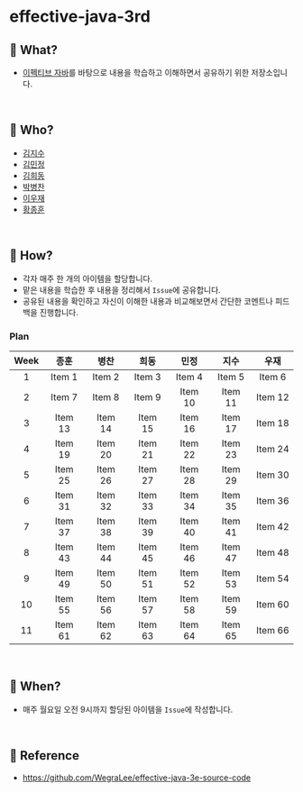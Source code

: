 # effective-java-3rd

## 📕 What?
- [이펙티브 자바](http://www.kyobobook.co.kr/product/detailViewKor.laf?ejkGb=KOR&mallGb=KOR&barcode=9788966262281&orderClick=LEa&Kc=#N)를 바탕으로 내용을 학습하고 이해하면서 공유하기 위한 저장소입니다.

<br>

## 📗 Who?
- [김지수](https://github.com/SooKim1110)
- [김민정](https://github.com/co323co)
- [김희동](https://github.com/ruthetum)
- [박병찬](https://github.com/qkrqudcks7)
- [이우재](https://github.com/kmswlee)
- [황종훈](https://github.com/ybell1028)

<br>

## 📘 How?
- 각자 매주 한 개의 아이템을 할당합니다.
- 맡은 내용을 학습한 후 내용을 정리해서 `Issue`에 공유합니다.
- 공유된 내용을 확인하고 자신이 이해한 내용과 비교해보면서 간단한 코멘트나 피드백을 진행합니다.

### Plan
|Week|종훈|병찬|희동|민정|지수|우재|
|:---:|:---:|:---:|:---:|:---:|:---:|:---:|
|1|Item 1|Item 2|Item 3|Item 4|Item 5|Item 6|
|2|Item 7|Item 8|Item 9|Item 10|Item 11|Item 12|
|3|Item 13|Item 14|Item 15|Item 16|Item 17|Item 18|
|4|Item 19|Item 20|Item 21|Item 22|Item 23|Item 24|
|5|Item 25|Item 26|Item 27|Item 28|Item 29|Item 30|
|6|Item 31|Item 32|Item 33|Item 34|Item 35|Item 36|
|7|Item 37|Item 38|Item 39|Item 40|Item 41|Item 42|
|8|Item 43|Item 44|Item 45|Item 46|Item 47|Item 48|
|9|Item 49|Item 50|Item 51|Item 52|Item 53|Item 54|
|10|Item 55|Item 56|Item 57|Item 58|Item 59|Item 60|
|11|Item 61|Item 62|Item 63|Item 64|Item 65|Item 66|

<br>

## 📙 When?
- 매주 월요일 오전 9시까지 할당된 아이템을 `Issue`에 작성합니다.

<br>

## 📒 Reference
- https://github.com/WegraLee/effective-java-3e-source-code
